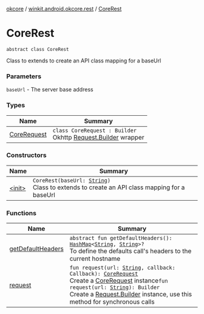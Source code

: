 [okcore](../../index.md) / [winkit.android.okcore.rest](../index.md) / [CoreRest](./index.md)

# CoreRest

`abstract class CoreRest`

Class to extends to create an API class mapping for a baseUrl

### Parameters

`baseUrl` - The server base address

### Types

| Name | Summary |
|---|---|
| [CoreRequest](-core-request/index.md) | `class CoreRequest : Builder`<br>Okhttp [Request.Builder](#) wrapper |

### Constructors

| Name | Summary |
|---|---|
| [&lt;init&gt;](-init-.md) | `CoreRest(baseUrl: `[`String`](https://kotlinlang.org/api/latest/jvm/stdlib/kotlin/-string/index.html)`)`<br>Class to extends to create an API class mapping for a baseUrl |

### Functions

| Name | Summary |
|---|---|
| [getDefaultHeaders](get-default-headers.md) | `abstract fun getDefaultHeaders(): `[`HashMap`](https://kotlinlang.org/api/latest/jvm/stdlib/kotlin.collections/-hash-map/index.html)`<`[`String`](https://kotlinlang.org/api/latest/jvm/stdlib/kotlin/-string/index.html)`, `[`String`](https://kotlinlang.org/api/latest/jvm/stdlib/kotlin/-string/index.html)`>?`<br>To define the defaults call's headers to the current hostname |
| [request](request.md) | `fun request(url: `[`String`](https://kotlinlang.org/api/latest/jvm/stdlib/kotlin/-string/index.html)`, callback: Callback): `[`CoreRequest`](-core-request/index.md)<br>Create a [CoreRequest](-core-request/index.md) instance`fun request(url: `[`String`](https://kotlinlang.org/api/latest/jvm/stdlib/kotlin/-string/index.html)`): Builder`<br>Create a [Request.Builder](#) instance, use this method for synchronous calls |

